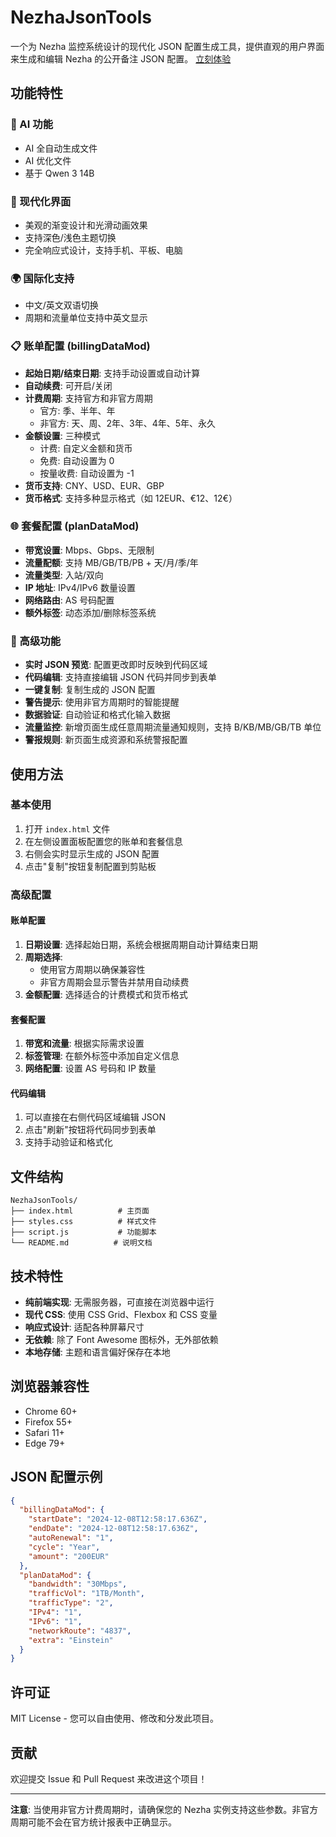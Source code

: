# NezhaJsonTools

一个为 Nezha 监控系统设计的现代化 JSON 配置生成工具，提供直观的用户界面来生成和编辑 Nezha 的公开备注 JSON 配置。
[立刻体验](https://nezhajsontools.pages.dev)

## 功能特性

### 🤖 AI 功能
 - AI 全自动生成文件
 - AI 优化文件
 - 基于 Qwen 3 14B

### 🎨 现代化界面
- 美观的渐变设计和光滑动画效果
- 支持深色/浅色主题切换
- 完全响应式设计，支持手机、平板、电脑

### 🌍 国际化支持
- 中文/英文双语切换
- 周期和流量单位支持中英文显示

### 📋 账单配置 (billingDataMod)
- **起始日期/结束日期**: 支持手动设置或自动计算
- **自动续费**: 可开启/关闭
- **计费周期**: 支持官方和非官方周期
  - 官方: 季、半年、年
  - 非官方: 天、周、2年、3年、4年、5年、永久
- **金额设置**: 三种模式
  - 计费: 自定义金额和货币
  - 免费: 自动设置为 0
  - 按量收费: 自动设置为 -1
- **货币支持**: CNY、USD、EUR、GBP
- **货币格式**: 支持多种显示格式（如 12EUR、€12、12€）

### 🌐 套餐配置 (planDataMod)
- **带宽设置**: Mbps、Gbps、无限制
- **流量配额**: 支持 MB/GB/TB/PB + 天/月/季/年
- **流量类型**: 入站/双向
- **IP 地址**: IPv4/IPv6 数量设置
- **网络路由**: AS 号码配置
- **额外标签**: 动态添加/删除标签系统

### 🔧 高级功能
- **实时 JSON 预览**: 配置更改即时反映到代码区域
- **代码编辑**: 支持直接编辑 JSON 代码并同步到表单
- **一键复制**: 复制生成的 JSON 配置
- **警告提示**: 使用非官方周期时的智能提醒
- **数据验证**: 自动验证和格式化输入数据
- **流量监控**: 新增页面生成任意周期流量通知规则，支持 B/KB/MB/GB/TB 单位
- **警报规则**: 新页面生成资源和系统警报配置

## 使用方法

### 基本使用
1. 打开 `index.html` 文件
2. 在左侧设置面板配置您的账单和套餐信息
3. 右侧会实时显示生成的 JSON 配置
4. 点击"复制"按钮复制配置到剪贴板

### 高级配置

#### 账单配置
1. **日期设置**: 选择起始日期，系统会根据周期自动计算结束日期
2. **周期选择**: 
   - 使用官方周期以确保兼容性
   - 非官方周期会显示警告并禁用自动续费
3. **金额配置**: 选择适合的计费模式和货币格式

#### 套餐配置
1. **带宽和流量**: 根据实际需求设置
2. **标签管理**: 在额外标签中添加自定义信息
3. **网络配置**: 设置 AS 号码和 IP 数量

#### 代码编辑
1. 可以直接在右侧代码区域编辑 JSON
2. 点击"刷新"按钮将代码同步到表单
3. 支持手动验证和格式化

## 文件结构

```
NezhaJsonTools/
├── index.html          # 主页面
├── styles.css          # 样式文件
├── script.js           # 功能脚本
└── README.md          # 说明文档
```

## 技术特性

- **纯前端实现**: 无需服务器，可直接在浏览器中运行
- **现代 CSS**: 使用 CSS Grid、Flexbox 和 CSS 变量
- **响应式设计**: 适配各种屏幕尺寸
- **无依赖**: 除了 Font Awesome 图标外，无外部依赖
- **本地存储**: 主题和语言偏好保存在本地

## 浏览器兼容性

- Chrome 60+
- Firefox 55+
- Safari 11+
- Edge 79+

## JSON 配置示例

```json
{
  "billingDataMod": {
    "startDate": "2024-12-08T12:58:17.636Z",
    "endDate": "2024-12-08T12:58:17.636Z",
    "autoRenewal": "1",
    "cycle": "Year",
    "amount": "200EUR"
  },
  "planDataMod": {
    "bandwidth": "30Mbps",
    "trafficVol": "1TB/Month",
    "trafficType": "2",
    "IPv4": "1",
    "IPv6": "1",
    "networkRoute": "4837",
    "extra": "Einstein"
  }
}
```

## 许可证

MIT License - 您可以自由使用、修改和分发此项目。

## 贡献

欢迎提交 Issue 和 Pull Request 来改进这个项目！

---

**注意**: 当使用非官方计费周期时，请确保您的 Nezha 实例支持这些参数。非官方周期可能不会在官方统计报表中正确显示。 